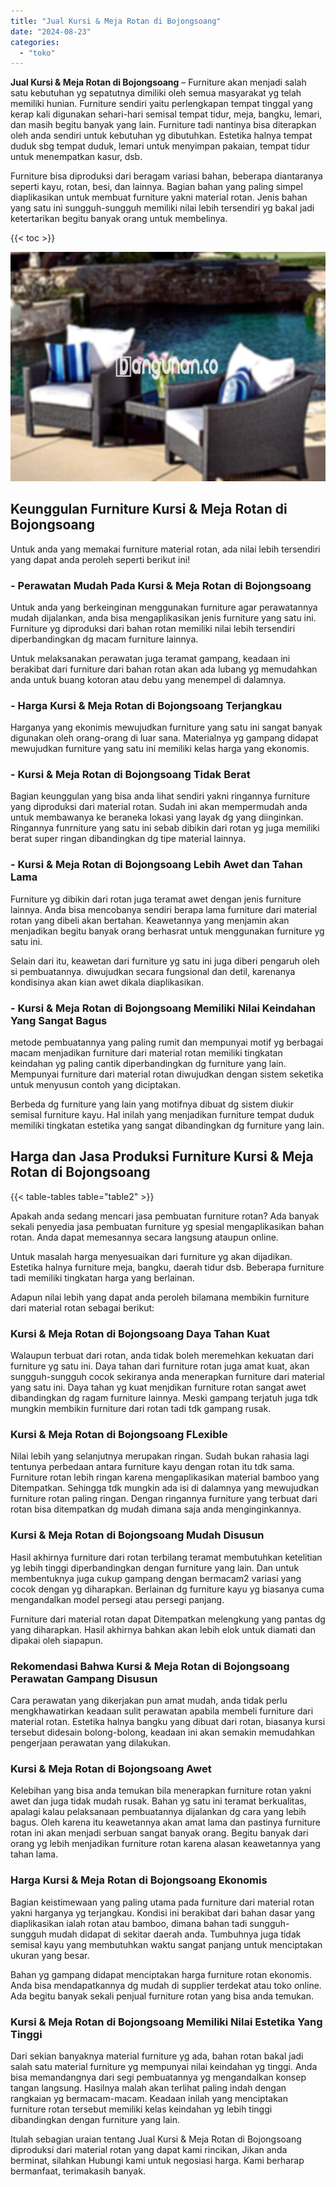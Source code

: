 ```yaml
---
title: "Jual Kursi & Meja Rotan di Bojongsoang"
date: "2024-08-23"
categories: 
  - "toko"
---
```


**Jual Kursi & Meja Rotan di Bojongsoang** – Furniture akan menjadi salah satu kebutuhan yg sepatutnya dimiliki oleh semua masyarakat yg telah memiliki hunian. Furniture sendiri yaitu perlengkapan tempat tinggal yang kerap kali digunakan sehari-hari semisal tempat tidur, meja, bangku, lemari, dan masih begitu banyak yang lain. Furniture tadi nantinya bisa diterapkan oleh anda sendiri untuk kebutuhan yg dibutuhkan. Estetika halnya tempat duduk sbg tempat duduk, lemari untuk menyimpan pakaian, tempat tidur untuk menempatkan kasur, dsb.

Furniture bisa diproduksi dari beragam variasi bahan, beberapa diantaranya seperti kayu, rotan, besi, dan lainnya. Bagian bahan yang paling simpel diaplikasikan untuk membuat furniture yakni material rotan. Jenis bahan yang satu ini sungguh-sungguh memiliki nilai lebih tersendiri yg bakal jadi ketertarikan begitu banyak orang untuk membelinya.

{{< toc >}}

![Jual Kursi & Meja Rotan di Bojongsoang](/images/kursi-meja-rotan-murah11.png)

## Keunggulan Furniture Kursi & Meja Rotan di Bojongsoang

Untuk anda yang memakai furniture material rotan, ada nilai lebih tersendiri yang dapat anda peroleh seperti berikut ini!

### \- Perawatan Mudah Pada Kursi & Meja Rotan di Bojongsoang

Untuk anda yang berkeinginan menggunakan furniture agar perawatannya mudah dijalankan, anda bisa mengaplikasikan jenis furniture yang satu ini. Furniture yg diproduksi dari bahan rotan memiliki nilai lebih tersendiri diperbandingkan dg macam furniture lainnya.

Untuk melaksanakan perawatan juga teramat gampang, keadaan ini berakibat dari furniture dari bahan rotan akan ada lubang yg memudahkan anda untuk buang kotoran atau debu yang menempel di dalamnya.

### \- Harga Kursi & Meja Rotan di Bojongsoang Terjangkau

Harganya yang ekonimis mewujudkan furniture yang satu ini sangat banyak digunakan oleh orang-orang di luar sana. Materialnya yg gampang didapat mewujudkan furniture yang satu ini memiliki kelas harga yang ekonomis.

### \- Kursi & Meja Rotan di Bojongsoang Tidak Berat

Bagian keunggulan yang bisa anda lihat sendiri yakni ringannya furniture yang diproduksi dari material rotan. Sudah ini akan mempermudah anda untuk membawanya ke beraneka lokasi yang layak dg yang diinginkan. Ringannya funrniture yang satu ini sebab dibikin dari rotan yg juga memiliki berat super ringan dibandingkan dg tipe material lainnya.

### \- Kursi & Meja Rotan di Bojongsoang Lebih Awet dan Tahan Lama

Furniture yg dibikin dari rotan juga teramat awet dengan jenis furniture lainnya. Anda bisa mencobanya sendiri berapa lama furniture dari material rotan yang dibeli akan bertahan. Keawetannya yang menjamin akan menjadikan begitu banyak orang berhasrat untuk menggunakan furniture yg satu ini.

Selain dari itu, keawetan dari furniture yg satu ini juga diberi pengaruh oleh si pembuatannya. diwujudkan secara fungsional dan detil, karenanya kondisinya akan kian awet dikala diaplikasikan.

### \- Kursi & Meja Rotan di Bojongsoang Memiliki Nilai Keindahan Yang Sangat Bagus

metode pembuatannya yang paling rumit dan mempunyai motif yg berbagai macam menjadikan furniture dari material rotan memiliki tingkatan keindahan yg paling cantik diperbandingkan dg furniture yang lain. Mempunyai furniture dari material rotan diwujudkan dengan sistem seketika untuk menyusun contoh yang diciptakan.

Berbeda dg furniture yang lain yang motifnya dibuat dg sistem diukir semisal furniture kayu. Hal inilah yang menjadikan furniture tempat duduk memiliki tingkatan estetika yang sangat dibandingkan dg furniture yang lain.

## Harga dan Jasa Produksi Furniture Kursi & Meja Rotan di Bojongsoang

{{< table-tables table="table2" >}}

Apakah anda sedang mencari jasa pembuatan furniture rotan? Ada banyak sekali penyedia jasa pembuatan furniture yg spesial mengaplikasikan bahan rotan. Anda dapat memesannya secara langsung ataupun online.

Untuk masalah harga menyesuaikan dari furniture yg akan dijadikan. Estetika halnya furniture meja, bangku, daerah tidur dsb. Beberapa furniture tadi memiliki tingkatan harga yang berlainan.

Adapun nilai lebih yang dapat anda peroleh bilamana membikin furniture dari material rotan sebagai berikut:

### Kursi & Meja Rotan di Bojongsoang Daya Tahan Kuat

Walaupun terbuat dari rotan, anda tidak boleh meremehkan kekuatan dari furniture yg satu ini. Daya tahan dari furniture rotan juga amat kuat, akan sungguh-sungguh cocok sekiranya anda menerapkan furniture dari material yang satu ini. Daya tahan yg kuat menjdikan furniture rotan sangat awet dibandingkan dg ragam furniture lainnya. Meski gampang terjatuh juga tdk mungkin membikin furniture dari rotan tadi tdk gampang rusak.

### Kursi & Meja Rotan di Bojongsoang FLexible

Nilai lebih yang selanjutnya merupakan ringan. Sudah bukan rahasia lagi tentunya perbedaan antara furniture kayu dengan rotan itu tdk sama. Furniture rotan lebih ringan karena mengaplikasikan material bamboo yang Ditempatkan. Sehingga tdk mungkin ada isi di dalamnya yang mewujudkan furniture rotan paling ringan. Dengan ringannya furniture yang terbuat dari rotan bisa ditempatkan dg mudah dimana saja anda menginginkannya.

### Kursi & Meja Rotan di Bojongsoang Mudah Disusun

Hasil akhirnya furniture dari rotan terbilang teramat membutuhkan ketelitian yg lebih tinggi diperbandingkan dengan furniture yang lain. Dan untuk membentuknya juga cukup gampang dengan bermacam2 variasi yang cocok dengan yg diharapkan. Berlainan dg furniture kayu yg biasanya cuma mengandalkan model persegi atau persegi panjang.

Furniture dari material rotan dapat Ditempatkan melengkung yang pantas dg yang diharapkan. Hasil akhirnya bahkan akan lebih elok untuk diamati dan dipakai oleh siapapun.

### Rekomendasi Bahwa Kursi & Meja Rotan di Bojongsoang Perawatan Gampang Disusun

Cara perawatan yang dikerjakan pun amat mudah, anda tidak perlu mengkhawatirkan keadaan sulit perawatan apabila membeli furniture dari material rotan. Estetika halnya bangku yang dibuat dari rotan, biasanya kursi tersebut didesain bolong-bolong, keadaan ini akan semakin memudahkan pengerjaan perawatan yang dilakukan.

### Kursi & Meja Rotan di Bojongsoang Awet

Kelebihan yang bisa anda temukan bila menerapkan furniture rotan yakni awet dan juga tidak mudah rusak. Bahan yg satu ini teramat berkualitas, apalagi kalau pelaksanaan pembuatannya dijalankan dg cara yang lebih bagus. Oleh karena itu keawetannya akan amat lama dan pastinya furniture rotan ini akan menjadi serbuan sangat banyak orang. Begitu banyak dari orang yg lebih menjadikan furniture rotan karena alasan keawetannya yang tahan lama.

### Harga Kursi & Meja Rotan di Bojongsoang Ekonomis

Bagian keistimewaan yang paling utama pada furniture dari material rotan yakni harganya yg terjangkau. Kondisi ini berakibat dari bahan dasar yang diaplikasikan ialah rotan atau bamboo, dimana bahan tadi sungguh-sungguh mudah didapat di sekitar daerah anda. Tumbuhnya juga tidak semisal kayu yang membutuhkan waktu sangat panjang untuk menciptakan ukuran yang besar.

Bahan yg gampang didapat menciptakan harga furniture rotan ekonomis. Anda bisa mendapatkannya dg mudah di supplier terdekat atau toko online. Ada begitu banyak sekali penjual furniture rotan yang bisa anda temukan.

### Kursi & Meja Rotan di Bojongsoang Memiliki Nilai Estetika Yang Tinggi

Dari sekian banyaknya material furniture yg ada, bahan rotan bakal jadi salah satu material furniture yg mempunyai nilai keindahan yg tinggi. Anda bisa memandangnya dari segi pembuatannya yg mengandalkan konsep tangan langsung. Hasilnya malah akan terlihat paling indah dengan rangkaian yg bermacam-macam. Keadaan inilah yang menciptakan furniture rotan tersebut memiliki kelas keindahan yg lebih tinggi dibandingkan dengan furniture yang lain.

Itulah sebagian uraian tentang Jual Kursi & Meja Rotan di Bojongsoang diproduksi dari material rotan yang dapat kami rincikan, Jikan anda berminat, silahkan Hubungi kami untuk negosiasi harga. Kami berharap bermanfaat, terimakasih banyak.
